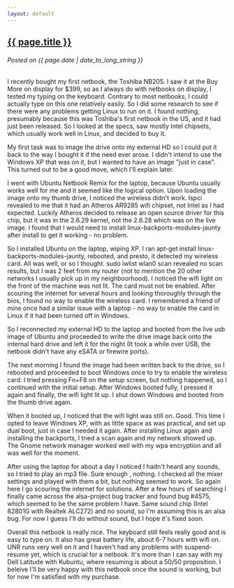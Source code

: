 ```yaml
---
layout: default
---
```

## <a href="{{ page.url }}">{{ page.title }}</a> ##
###### Posted on {{ page.date | date_to_long_string }} ######

I recently bought my first netbook, the Toshiba NB205. I saw it at the Buy More on display for $399, so as I always do 
with netbooks on display, I tested my typing on the keyboard. Contrary to most netbooks, I could actually type on this 
one relatively easily. So I did some research to see if there were any problems getting Linux to run on it. I found 
nothing, presumably because this was Toshiba's first netbook in the US, and it had just been released. So I looked at 
the specs, saw mostly Intel chipsets, which usually work well in Linux, and decided to buy it.

My first task was to image the drive onto my external HD so I could put it back to the way I bought it if the need 
ever arose. I didn't intend to use the Windows XP that was on it, but I wanted to have an image "just in case". This 
turned out to be a good move, which I'll explain later.

I went with Ubuntu Netbook Remix for the laptop, because Ubuntu usually works well for me and it seemed like the 
logical option. Upon loading the image onto my thumb drive, I noticed the wireless didn't work. lspci revealed to me 
that it had an Atheros AR9285 wifi chipset, not Intel as I had expected. Luckily Atheros decided to release an open 
source driver for this chip, but it was in the 2.6.29 kernel, not the 2.6.28 which was on the live image. I found that 
I would need to install linux-backports-modules-jaunty after install to get it working - no problem.

So I installed Ubuntu on the laptop, wiping XP. I ran apt-get install linux-backports-modules-jaunty, rebooted, and 
presto, it detected my wireless card. All was well, or so I thought. sudo iwlist wlan0 scan revealed no scan results, 
but I was 2 feet from my router (not to mention the 20 other networks I usually pick up in my neighboorhood). I 
noticed the wifi light on the front of the machine was not lit. The card must not be enabled. After scouring the 
internet for several hours and looking thoroughly through the bios, I found no way to enable the wireless card. I 
remembered a friend of mine once had a similar issue with a laptop - no way to enable the card in Linux if it had been 
turned off in Windows.

So I reconnected my external HD to the laptop and booted from the live usb image of Ubuntu and proceeded to write the 
drive image back onto the internal hard drive and left it for the night (It took a while over USB, the netbook didn't 
have any eSATA or firewire ports).

The next morning I found the image had been written back to the drive, so I rebooted and proceeded to boot Windows 
once to try to enable the wireless card. I tried pressing Fn+F8 on the setup screen, but nothing happened, so I 
continued with the initial setup. After Windows booted fully, I pressed it again and finally, the wifi light lit up. I 
shut down Windows and booted from the thumb drive again.

When it booted up, I noticed that the wifi light was still on. Good. This time I opted to leave Windows XP, with as 
little space as was practical, and set up dual boot, just in case I needed it again. After installing Linux again and 
installing the backports, I tried a scan again and my network showed up. The Gnome network manager worked well with my 
wpa encryption and all was well for the moment.

After using the laptop for about a day I noticed I hadn't heard any sounds, so I tried to play an mp3 file. Sure enough
, nothing. I checked all the mixer settings and played with them a bit, but nothing seemed to work. So again here I go 
scouring the internet for solutions. After a few hours of searching I finally came across the alsa-project bug tracker 
and found bug #4575, which seemed to be the same problem I have. Same sound chip (Intel 82801G with Realtek ALC272) 
and no sound, so I'm assuming this is an alsa bug. For now I guess I'll do without sound, but I hope it's fixed soon.

Overall this netbook is really nice. The keyboard still feels really good and is easy to type on. It also has great 
battery life, about 6-7 hours with wifi on. UNR runs very well on it and I haven't had any problems with suspend-
resume yet, which is crucial for a netbook. It's more than I can say with my Dell Latitude with Kubuntu, where 
resuming is about a 50/50 proposition. I beleive I'll be very happy with this netbook once the sound is working, but 
for now I'm satisfied with my purchase.
